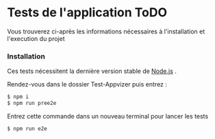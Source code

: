 # Tests de l'application ToDO

Vous trouverez ci-après les informations nécessaires à l'installation et l'execution du projet

### Installation

Ces tests nécessitent la dernière version stable de [Node.js](https://nodejs.org/) .

Rendez-vous dans le dossier Test-Appvizer puis entrez : 

```sh
$ npm i
$ npm run pree2e
```

Entrez cette commande dans un nouveau terminal pour lancer les tests
```sh
$ npm run e2e
```
